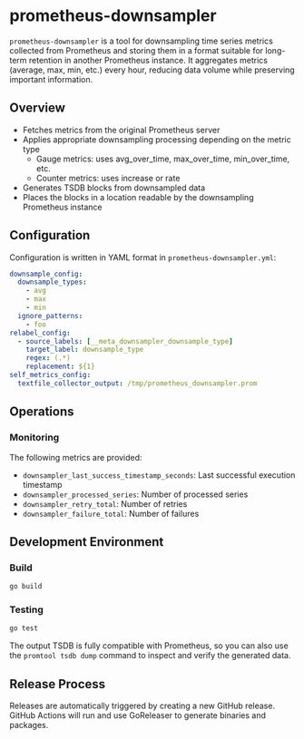# prometheus-downsampler

`prometheus-downsampler` is a tool for downsampling time series metrics collected from Prometheus and storing them in a format suitable for long-term retention in another Prometheus instance. It aggregates metrics (average, max, min, etc.) every hour, reducing data volume while preserving important information.

## Overview

- Fetches metrics from the original Prometheus server
- Applies appropriate downsampling processing depending on the metric type
  - Gauge metrics: uses avg_over_time, max_over_time, min_over_time, etc.
  - Counter metrics: uses increase or rate
- Generates TSDB blocks from downsampled data
- Places the blocks in a location readable by the downsampling Prometheus instance

## Configuration

Configuration is written in YAML format in `prometheus-downsampler.yml`:

```yaml
downsample_config:
  downsample_types:
    - avg
    - max
    - min
  ignore_patterns:
    - foo
relabel_config:
  - source_labels: [__meta_downsampler_downsample_type]
    target_label: downsample_type
    regex: (.*)
    replacement: ${1}
self_metrics_config:
  textfile_collector_output: /tmp/prometheus_downsampler.prom
```

## Operations

### Monitoring

The following metrics are provided:

- `downsampler_last_success_timestamp_seconds`: Last successful execution timestamp
- `downsampler_processed_series`: Number of processed series
- `downsampler_retry_total`: Number of retries
- `downsampler_failure_total`: Number of failures

## Development Environment

### Build

```sh
go build
```

### Testing

```sh
go test
```

The output TSDB is fully compatible with Prometheus, so you can also use the `promtool tsdb dump` command to inspect and verify the generated data.

## Release Process

Releases are automatically triggered by creating a new GitHub release. GitHub Actions will run and use GoReleaser to generate binaries and packages.
